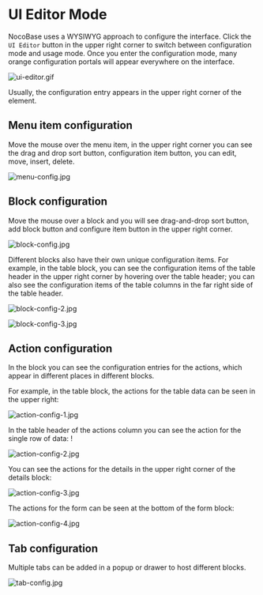 # UI Editor Mode

NocoBase uses a WYSIWYG approach to configure the interface. Click the `UI Editor` button in the upper right corner to switch between configuration mode and usage mode. Once you enter the configuration mode, many orange configuration portals will appear everywhere on the interface.

![ui-editor.gif](./ui-editor-mode/ui-editor.gif)

Usually, the configuration entry appears in the upper right corner of the element.

## Menu item configuration

Move the mouse over the menu item, in the upper right corner you can see the drag and drop sort button, configuration item button, you can edit, move, insert, delete.

![menu-config.jpg](./ui-editor-mode/menu-config.jpg)

## Block configuration

Move the mouse over a block and you will see drag-and-drop sort button, add block button and configure item button in the upper right corner.

![block-config.jpg](./ui-editor-mode/block-config.jpg)

Different blocks also have their own unique configuration items. For example, in the table block, you can see the configuration items of the table header in the upper right corner by hovering over the table header; you can also see the configuration items of the table columns in the far right side of the table header.

![block-config-2.jpg](./ui-editor-mode/block-config-2.jpg)

![block-config-3.jpg](./ui-editor-mode/block-config-3.jpg)

## Action configuration

In the block you can see the configuration entries for the actions, which appear in different places in different blocks.

For example, in the table block, the actions for the table data can be seen in the upper right:

![action-config-1.jpg](./ui-editor-mode/action-config-1.jpg)

In the table header of the actions column you can see the action for the single row of data: !

![action-config-2.jpg](./ui-editor-mode/action-config-2.jpg)

You can see the actions for the details in the upper right corner of the details block:

![action-config-3.jpg](./ui-editor-mode/action-config-3.jpg)

The actions for the form can be seen at the bottom of the form block:

![action-config-4.jpg](./ui-editor-mode/action-config-4.jpg)

## Tab configuration

Multiple tabs can be added in a popup or drawer to host different blocks.

![tab-config.jpg](./ui-editor-mode/tab-config.jpg)
